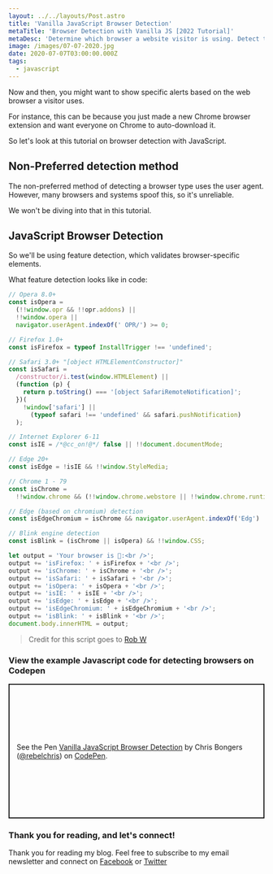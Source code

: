 ```yaml
---
layout: ../../layouts/Post.astro
title: 'Vanilla JavaScript Browser Detection'
metaTitle: 'Browser Detection with Vanilla JS [2022 Tutorial]'
metaDesc: 'Determine which browser a website visitor is using. Detect the browser with this JavaScript code examples.'
image: /images/07-07-2020.jpg
date: 2020-07-07T03:00:00.000Z
tags:
  - javascript
---
```


Now and then, you might want to show specific alerts based on the web browser a visitor uses.

For instance, this can be because you just made a new Chrome browser extension and want everyone on Chrome to auto-download it.

So let's look at this tutorial on browser detection with JavaScript.

## Non-Preferred detection method

The non-preferred method of detecting a browser type uses the user agent. However, many browsers and systems spoof this, so it's unreliable.

We won't be diving into that in this tutorial.

## JavaScript Browser Detection

So we'll be using feature detection, which validates browser-specific elements.

What feature detection looks like in code:

```js
// Opera 8.0+
const isOpera =
  (!!window.opr && !!opr.addons) ||
  !!window.opera ||
  navigator.userAgent.indexOf(' OPR/') >= 0;

// Firefox 1.0+
const isFirefox = typeof InstallTrigger !== 'undefined';

// Safari 3.0+ "[object HTMLElementConstructor]"
const isSafari =
  /constructor/i.test(window.HTMLElement) ||
  (function (p) {
    return p.toString() === '[object SafariRemoteNotification]';
  })(
    !window['safari'] ||
      (typeof safari !== 'undefined' && safari.pushNotification)
  );

// Internet Explorer 6-11
const isIE = /*@cc_on!@*/ false || !!document.documentMode;

// Edge 20+
const isEdge = !isIE && !!window.StyleMedia;

// Chrome 1 - 79
const isChrome =
  !!window.chrome && (!!window.chrome.webstore || !!window.chrome.runtime);

// Edge (based on chromium) detection
const isEdgeChromium = isChrome && navigator.userAgent.indexOf('Edg') != -1;

// Blink engine detection
const isBlink = (isChrome || isOpera) && !!window.CSS;

let output = 'Your browser is 🎩:<br />';
output += 'isFirefox: ' + isFirefox + '<br />';
output += 'isChrome: ' + isChrome + '<br />';
output += 'isSafari: ' + isSafari + '<br />';
output += 'isOpera: ' + isOpera + '<br />';
output += 'isIE: ' + isIE + '<br />';
output += 'isEdge: ' + isEdge + '<br />';
output += 'isEdgeChromium: ' + isEdgeChromium + '<br />';
output += 'isBlink: ' + isBlink + '<br />';
document.body.innerHTML = output;
```

> Credit for this script goes to [Rob W](https://stackoverflow.com/questions/9847580/how-to-detect-safari-chrome-ie-firefox-and-opera-browser)

### View the example Javascript code for detecting browsers on Codepen

<p class="codepen" data-height="265" data-theme-id="dark" data-default-tab="js,result" data-user="rebelchris" data-slug-hash="VweXwLV" style="height: 265px; box-sizing: border-box; display: flex; align-items: center; justify-content: center; border: 2px solid; margin: 1em 0; padding: 1em;" data-pen-title="Vanilla JavaScript Browser Detection">
  <span>See the Pen <a href="https://codepen.io/rebelchris/pen/VweXwLV">
  Vanilla JavaScript Browser Detection</a> by Chris Bongers (<a href="https://codepen.io/rebelchris">@rebelchris</a>)
  on <a href="https://codepen.io">CodePen</a>.</span>
</p>
<script async src="https://static.codepen.io/assets/embed/ei.js"></script>

### Thank you for reading, and let's connect!

Thank you for reading my blog. Feel free to subscribe to my email newsletter and connect on [Facebook](https://www.facebook.com/DailyDevTipsBlog) or [Twitter](https://twitter.com/DailyDevTips1)
